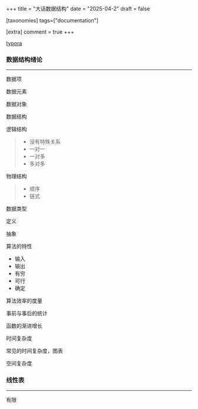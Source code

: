 +++
title = "大话数据结构"
date = "2025-04-2"
draft = false

[taxonomies]
tags=["documentation"]

[extra]
comment = true
+++

[typora]("https://typora-pic-xavier.oss-cn-wuhan-lr.aliyuncs.com/typora/icon_512x512.png")

### 数据结构绪论

---

数据项

数据元素

数据对象

数据结构

逻辑结构

> - 没有特殊关系
> - 一对一
> - 一对多
> - 多对多

物理结构

> - 顺序
> - 链式

数据类型

定义

抽象

算法的特性

- 输入
- 输出
- 有穷
- 可行
- 确定

算法效率的度量

事前与事后的统计

函数的渐进增长

时间复杂度

常见的时间复杂度，图表

空间复杂度

### 线性表

---

有限
